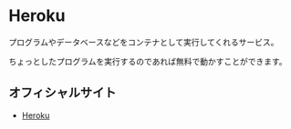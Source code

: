 # Heroku

プログラムやデータベースなどをコンテナとして実行してくれるサービス。

ちょっとしたプログラムを実行するのであれば無料で動かすことができます。

## オフィシャルサイト
- [Heroku](https://jp.heroku.com)
